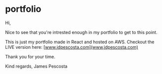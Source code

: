 # portfolio

Hi, 

Nice to see that you're intrested enough in my portfolio to get to this point. 

This is just my portfolio made in React and hosted on AWS. Checkout the LIVE version here: [www.jdpescosta.com](www.jdpescosta.com)

Thank you for your time.

Kind regards,
James Pescosta